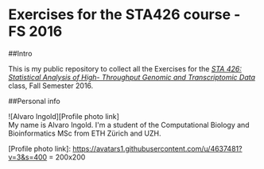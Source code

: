 # Exercises for the STA426 course - FS 2016

##Intro

This is my public repository to collect all the Exercises for the [*STA 426: Statistical Analysis of High- Throughput Genomic and Transcriptomic Data*][STA426 link] class, Fall Semester 2016.

##Personal info

![Alvaro Ingold][Profile photo link]  
My name is Alvaro Ingold. I'm a student of the Computational Biology and Bioinformatics MSc from ETH Zürich and UZH.



[STA426 link]: http://www.vorlesungen.uzh.ch/HS16/suche/sm-50595037.modveranst.html
[Profile photo link]: https://avatars1.githubusercontent.com/u/4637481?v=3&s=400 = 200x200
